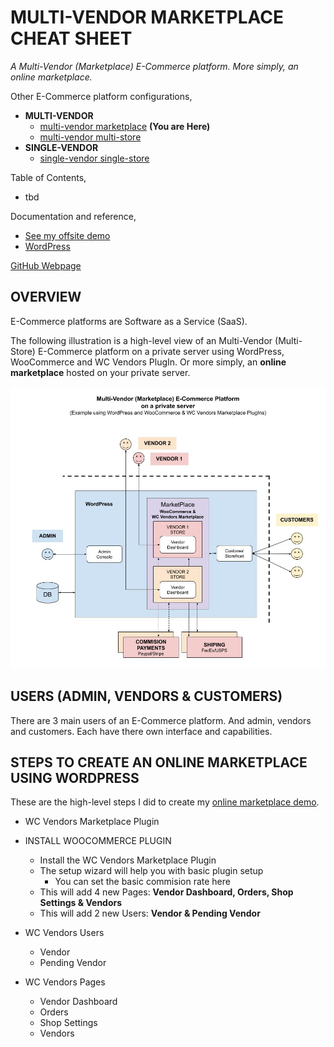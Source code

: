 # MULTI-VENDOR MARKETPLACE CHEAT SHEET

_A Multi-Vendor (Marketplace) E-Commerce platform.
More simply, an online marketplace._

Other E-Commerce platform configurations,

* **MULTI-VENDOR**
  * [multi-vendor marketplace](https://github.com/JeffDeCola/my-cheat-sheets/tree/master/other/e-commerce/multi-vendor/multi-vendor-marketplace-cheat-sheet)
    **(You are Here)**
  * [multi-vendor multi-store](https://github.com/JeffDeCola/my-cheat-sheets/tree/master/other/e-commerce/multi-vendor/multi-vendor-multi-store-cheat-sheet)
* **SINGLE-VENDOR**
  * [single-vendor single-store](https://github.com/JeffDeCola/my-cheat-sheets/tree/master/other/e-commerce/single-vendor/single-vendor-single-store-cheat-sheet)

Table of Contents,

* tbd

Documentation and reference,

* [See my offsite demo](https://multi-vendor-marketplace.jeffdecola.com)
* [WordPress](https://github.com/JeffDeCola/my-cheat-sheets/tree/master/software/service-architectures/software-as-a-service/wordpress-cheat-sheet)

[GitHub Webpage](https://jeffdecola.github.io/my-cheat-sheets/)

## OVERVIEW

E-Commerce platforms are Software as a Service (SaaS).

The following illustration is a high-level view of an
Multi-Vendor (Multi-Store) E-Commerce platform
on a private server
using WordPress, WooCommerce and WC Vendors PlugIn.
Or more simply, an **online marketplace** hosted on your private server.

![IMAGE - multi-vendor-marketplace.jpg - IMAGE](../../../../docs/pics/multi-vendor-marketplace.jpg)

## USERS (ADMIN, VENDORS & CUSTOMERS)

There are 3 main users of an E-Commerce platform.
And admin, vendors and customers. Each have there own
interface and capabilities.

## STEPS TO CREATE AN ONLINE MARKETPLACE USING WORDPRESS

These are the high-level steps I did to create my
[online marketplace demo](https://multi-vendor-marketplace.jeffdecola.com).

* WC Vendors Marketplace Plugin

* INSTALL WOOCOMMERCE PLUGIN
  * Install the WC Vendors Marketplace Plugin
  * The setup wizard will help you with basic plugin setup
    * You can set the basic commision rate here
  * This will add 4 new Pages: **Vendor Dashboard, Orders, Shop Settings & Vendors**
  * This will add 2 new Users: **Vendor & Pending Vendor**


* WC Vendors Users
  * Vendor
  * Pending Vendor

* WC Vendors Pages
  * Vendor Dashboard
  * Orders
  * Shop Settings
  * Vendors
